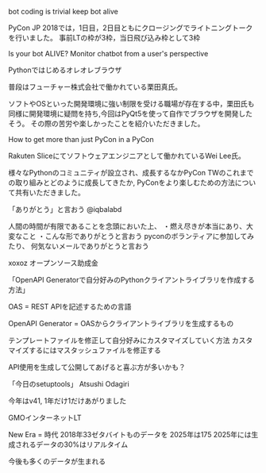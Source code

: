 bot coding is trivial
keep bot alive

PyCon JP 2018では，1日目，2日目ともにクロージングでライトニングトークを行いました。
事前LTの枠が3枠，当日飛び込み枠として3枠

Is your bot ALIVE? Monitor chatbot from a user's perspective



Pythonではじめるオレオレブラウザ

普段はフューチャー株式会社で働かれている栗田真氏。

ソフトやOSといった開発環境に強い制限を受ける職場が存在する中，栗田氏も同様に開発環境に疑問を持ち,今回はPyQt5を使って自作でブラウザを開発したそう。
その際の苦労や楽しかったことを紹介いただきました。

How to get more than just PyCon in a PyCon

Rakuten Sliceにてソフトウェアエンジニアとして働かれているWei Lee氏。

様々なPythonのコミュニティが設立され、成長するなかPyCon TWのこれまでの取り組みとどのように成長してきたか, PyConをより楽しむための方法について共有いただきました。

「ありがとう」と言おう
@iqbalabd

人間の時間が有限であることを念頭においた上、
・燃え尽きが本当にあり、大変なこと
・こんな形でありがとうと言おう
pyconのボランティアに参加してみたり、
何気ないメールでありがとうと言おう

xoxoz
オープンソース助成金


「OpenAPI Generatorで自分好みのPythonクライアントライブラリを作成する方法」

OAS = REST APIを記述するための言語

OpenAPI Generator = OASからクライアントライブラリを生成するもの

テンプレートファイルを修正して自分好みにカスタマイズしていく方法
カスタマイズするにはマスタッシュファイルを修正する

API使用を生成して公開してあげると喜ぶ方が多いかも？

「今日のsetuptools」
Atsushi Odagiri

今年はv41, 1年だけ1だけあがりました

GMOインターネットLT

New Era = 時代
2018年33ゼタバイトものデータを
2025年は175
2025年には生成されるデータの30%はリアルタイム

今後も多くのデータが生まれる



